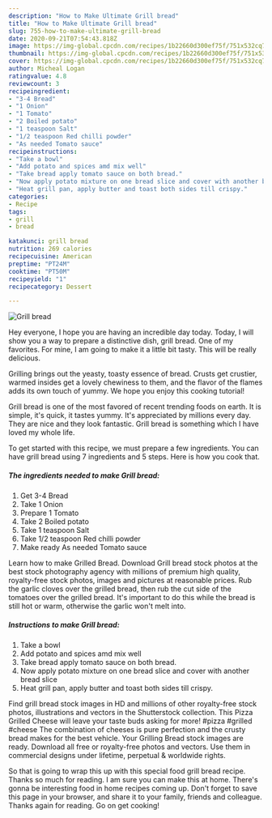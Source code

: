 ```yaml
---
description: "How to Make Ultimate Grill bread"
title: "How to Make Ultimate Grill bread"
slug: 755-how-to-make-ultimate-grill-bread
date: 2020-09-21T07:54:43.818Z
image: https://img-global.cpcdn.com/recipes/1b22660d300ef75f/751x532cq70/grill-bread-recipe-main-photo.jpg
thumbnail: https://img-global.cpcdn.com/recipes/1b22660d300ef75f/751x532cq70/grill-bread-recipe-main-photo.jpg
cover: https://img-global.cpcdn.com/recipes/1b22660d300ef75f/751x532cq70/grill-bread-recipe-main-photo.jpg
author: Micheal Logan
ratingvalue: 4.8
reviewcount: 3
recipeingredient:
- "3-4 Bread"
- "1 Onion"
- "1 Tomato"
- "2 Boiled potato"
- "1 teaspoon Salt"
- "1/2 teaspoon Red chilli powder"
- "As needed Tomato sauce"
recipeinstructions:
- "Take a bowl"
- "Add potato and spices amd mix well"
- "Take bread apply tomato sauce on both bread."
- "Now apply potato mixture on one bread slice and cover with another bread slice"
- "Heat grill pan, apply butter and toast both sides till crispy."
categories:
- Recipe
tags:
- grill
- bread

katakunci: grill bread 
nutrition: 269 calories
recipecuisine: American
preptime: "PT24M"
cooktime: "PT50M"
recipeyield: "1"
recipecategory: Dessert

---
```



![Grill bread](https://img-global.cpcdn.com/recipes/1b22660d300ef75f/751x532cq70/grill-bread-recipe-main-photo.jpg)

Hey everyone, I hope you are having an incredible day today. Today, I will show you a way to prepare a distinctive dish, grill bread. One of my favorites. For mine, I am going to make it a little bit tasty. This will be really delicious.

Grilling brings out the yeasty, toasty essence of bread. Crusts get crustier, warmed insides get a lovely chewiness to them, and the flavor of the flames adds its own touch of yummy. We hope you enjoy this cooking tutorial!

Grill bread is one of the most favored of recent trending foods on earth. It is simple, it's quick, it tastes yummy. It's appreciated by millions every day. They are nice and they look fantastic. Grill bread is something which I have loved my whole life.


To get started with this recipe, we must prepare a few ingredients. You can have grill bread using 7 ingredients and 5 steps. Here is how you cook that.

<!--inarticleads1-->

##### The ingredients needed to make Grill bread:

1. Get 3-4 Bread
1. Take 1 Onion
1. Prepare 1 Tomato
1. Take 2 Boiled potato
1. Take 1 teaspoon Salt
1. Take 1/2 teaspoon Red chilli powder
1. Make ready As needed Tomato sauce


Learn how to make Grilled Bread. Download Grill bread stock photos at the best stock photography agency with millions of premium high quality, royalty-free stock photos, images and pictures at reasonable prices. Rub the garlic cloves over the grilled bread, then rub the cut side of the tomatoes over the grilled bread. It&#39;s important to do this while the bread is still hot or warm, otherwise the garlic won&#39;t melt into. 

<!--inarticleads2-->

##### Instructions to make Grill bread:

1. Take a bowl
1. Add potato and spices amd mix well
1. Take bread apply tomato sauce on both bread.
1. Now apply potato mixture on one bread slice and cover with another bread slice
1. Heat grill pan, apply butter and toast both sides till crispy.


Find grill bread stock images in HD and millions of other royalty-free stock photos, illustrations and vectors in the Shutterstock collection. This Pizza Grilled Cheese will leave your taste buds asking for more! #pizza #grilled #cheese The combination of cheeses is pure perfection and the crusty bread makes for the best vehicle. Your Grilling Bread stock images are ready. Download all free or royalty-free photos and vectors. Use them in commercial designs under lifetime, perpetual &amp; worldwide rights. 

So that is going to wrap this up with this special food grill bread recipe. Thanks so much for reading. I am sure you can make this at home. There's gonna be interesting food in home recipes coming up. Don't forget to save this page in your browser, and share it to your family, friends and colleague. Thanks again for reading. Go on get cooking!
